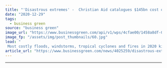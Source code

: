 ```yaml
---
title: "'Disastrous extremes' -  Christian Aid catalogues $145bn cost of 2020 weather disasters"
date: "2020-12-29"
tags: 
  - business green
source: "business green"
image_url: "https://www.businessgreen.com/api/v1/wps/4cfae00/1458a8df-0171-4527-9aa6-065209ed5e1f/5/bushfires-credit-JohnCarnemolla-185x114.jpg"
image_fp: "/assets/img/post_thumbnails/60.jpg"
lead: "
 Most costly floods, windstorms, tropical cyclones and fires in 2020 killed thousands of people across the globe and displaced millions, charity finds ..."
article_url: "https://www.businessgreen.com/news/4025259/disastrous-extremes-christian-aid-catalogues-usd145bn-cost-2020-weather-disasters"
---
```


---
